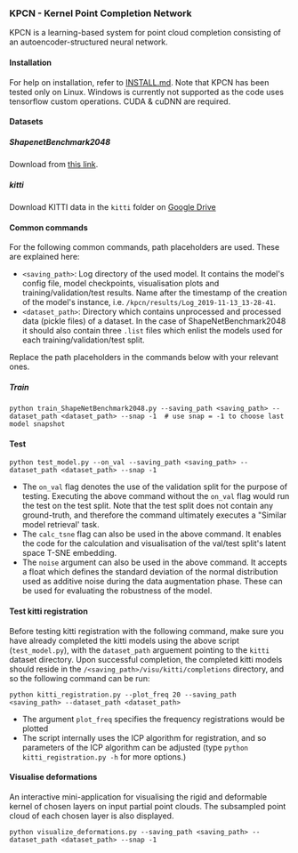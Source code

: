 ### KPCN - Kernel Point Completion Network
KPCN is a learning-based system for point cloud completion consisting of an autoencoder-structured neural network.

#### Installation
For help on installation, refer to <a href="https://github.com/no-materials/kpcn/blob/master/INSTALL.md">INSTALL.md</a>. Note that KPCN has been tested only on Linux. Windows is currently not supported as the code uses tensorflow custom operations. CUDA & cuDNN are required.

#### Datasets
##### ShapenetBenchmark2048
Download from <a href="http://download.cs.stanford.edu/downloads/completion3d/dataset2019.zip">this link</a>.

##### kitti
Download KITTI data in the `kitti` folder on <a href="https://drive.google.com/drive/folders/1M_lJN14Ac1RtPtEQxNlCV9e8pom3U6Pa">Google Drive</a>

#### Common commands
For the following common commands, path placeholders are used. These are explained here:
* `<saving_path>`: Log directory of the used model. It contains the model's config file, model checkpoints, visualisation plots and training/validation/test results. Name after the timestamp of the creation of the model's instance, i.e. `/kpcn/results/Log_2019-11-13_13-28-41`.
* `<dataset_path>`: Directory which contains unprocessed and processed data (pickle files) of a dataset. In the case of ShapeNetBenchmark2048 it should also contain three `.list` files which enlist the models used for each training/validation/test split.

Replace the path placeholders in the commands below with your relevant ones.
##### Train
```shell
python train_ShapeNetBenchmark2048.py --saving_path <saving_path> --dataset_path <dataset_path> --snap -1  # use snap = -1 to choose last model snapshot
```

#### Test
```shell
python test_model.py --on_val --saving_path <saving_path> --dataset_path <dataset_path> --snap -1
```
* The `on_val` flag denotes the use of the validation split for the purpose of testing. Executing the above command without the `on_val` flag would run the test on the test split. Note that the test split does not contain any ground-truth, and therefore the command ultimately executes a "Similar model retrieval' task.
* The `calc_tsne` flag can also be used in the above command. It enables the code for the calculation and visualisation of the val/test split's latent space T-SNE embedding.
* The `noise` argument can also be used in the above command. It accepts a float which defines the standard deviation of the normal distribution used as additive noise during the data augmentation phase. These can be used for evaluating the robustness of the model.

#### Test kitti registration
Before testing kitti registration with the following command, make sure you have already completed the kitti models using the above script (`test_model.py`), with the `dataset_path` arguement pointing to the `kitti` dataset directory. Upon successful completion, the completed kitti models should reside in the `/<saving_path>/visu/kitti/completions` directory, and so the following command can be run:
```shell
python kitti_registration.py --plot_freq 20 --saving_path <saving_path> --dataset_path <dataset_path>
```
* The argument `plot_freq` specifies the frequency registrations would be plotted
* The script internally uses the ICP algorithm for registration, and so parameters of the ICP algorithm can be adjusted (type `python kitti_registration.py -h` for more options.)

#### Visualise deformations
An interactive mini-application for visualising the rigid and deformable kernel of chosen layers on input partial point clouds. The subsampled point cloud of each chosen layer is also displayed.
```shell
python visualize_deformations.py --saving_path <saving_path> --dataset_path <dataset_path> --snap -1
```